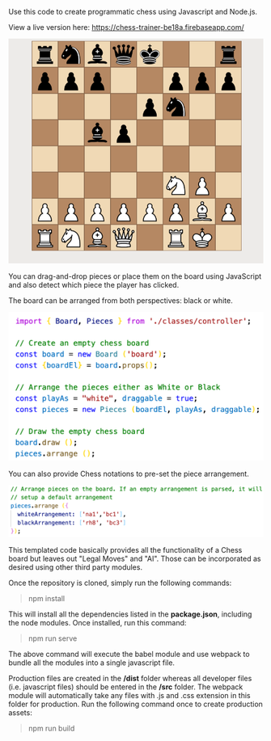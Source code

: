 Use this code to create programmatic chess using Javascript and Node.js.

View a live version here: https://chess-trainer-be18a.firebaseapp.com/

![](dist/assets/screenshot-1.png)

You can drag-and-drop pieces or place them on the board using JavaScript and also detect which piece the player has clicked.

The board can be arranged from both perspectives: black or white.

![](dist/assets/screenshot-2.png)

You can also provide Chess notations to pre-set the piece arrangement.

![](dist/assets/screenshot-3.png)

This templated code basically provides all the functionality of a Chess board but leaves out "Legal Moves" and "AI". Those can be incorporated as desired using other third party modules.

Once the repository is cloned, simply run the following commands:

> npm install

This will install all the dependencies listed in the <strong>package.json</strong>, including the node modules. Once installed, run this command:

> npm run serve

The above command will execute the babel module and use webpack to bundle all the modules into a single javascript file.

Production files are created in the <strong>/dist</strong> folder whereas all developer files (i.e. javascript files) should be entered in the <strong>/src</strong> folder. The webpack module will automatically take any files with .js and .css extension in this folder for production. Run the following command once to create production assets:

> npm run build

